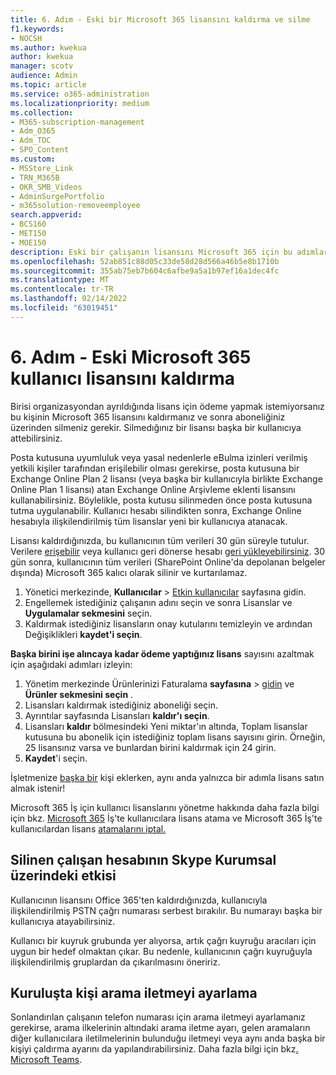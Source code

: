 ```yaml
---
title: 6. Adım - Eski bir Microsoft 365 lisansını kaldırma ve silme
f1.keywords:
- NOCSH
ms.author: kwekua
author: kwekua
manager: scotv
audience: Admin
ms.topic: article
ms.service: o365-administration
ms.localizationpriority: medium
ms.collection:
- M365-subscription-management
- Adm_O365
- Adm_TOC
- SPO_Content
ms.custom:
- MSStore_Link
- TRN_M365B
- OKR_SMB_Videos
- AdminSurgePortfolio
- m365solution-removeemployee
search.appverid:
- BCS160
- MET150
- MOE150
description: Eski bir çalışanın lisansını Microsoft 365 için bu adımları izleyin.
ms.openlocfilehash: 52ab851c88d05c33de58d28d566a46b5e8b1710b
ms.sourcegitcommit: 355ab75eb7b604c6afbe9a5a1b97ef16a1dec4fc
ms.translationtype: MT
ms.contentlocale: tr-TR
ms.lasthandoff: 02/14/2022
ms.locfileid: "63019451"
---
```

# <a name="step-6---remove-the-microsoft-365-license-from-a-former-employee"></a>6. Adım - Eski Microsoft 365 kullanıcı lisansını kaldırma

Birisi organizasyondan ayrıldığında lisans için ödeme yapmak istemiyorsanız bu kişinin Microsoft 365 lisansını kaldırmanız ve sonra aboneliğiniz üzerinden silmeniz gerekir. Silmedığınız bir lisansı başka bir kullanıcıya attebilirsiniz.

Posta kutusuna uyumluluk veya yasal nedenlerle eBulma izinleri verilmiş yetkili kişiler tarafından erişilebilir olması gerekirse, posta kutusuna bir Exchange Online Plan 2 lisansı (veya başka bir kullanıcıyla birlikte Exchange Online Plan 1 lisansı) atan Exchange Online Arşivleme  eklenti lisansını kullanabilirsiniz. Böylelikle, posta kutusu silinmeden önce posta kutusuna tutma uygulanabilir. Kullanıcı hesabı silindikten sonra, Exchange Online hesabıyla ilişkilendirilmiş tüm lisanslar yeni bir kullanıcıya atanacak.
  
Lisansı kaldırdığınızda, bu kullanıcının tüm verileri 30 gün süreyle tutulur. Verilere [erişebilir](get-access-to-and-back-up-a-former-user-s-data.md) veya kullanıcı geri dönerse hesabı [geri yükleyebilirsiniz](restore-user.md). 30 gün sonra, kullanıcının tüm verileri (SharePoint Online'da depolanan belgeler dışında) Microsoft 365 kalıcı olarak silinir ve kurtarılamaz.

1. Yönetici merkezinde, **Kullanıcılar** \> <a href="https://go.microsoft.com/fwlink/p/?linkid=834822" target="_blank">Etkin kullanıcılar</a> sayfasına gidin.
2. Engellemek istediğiniz çalışanın adını seçin ve sonra Lisanslar ve **Uygulamalar sekmesini** seçin.
3. Kaldırmak istediğiniz lisansların onay kutularını temizleyin ve ardından Değişiklikleri **kaydet'i seçin**.

**Başka birini işe alıncaya kadar ödeme yaptığınız lisans** sayısını azaltmak için aşağıdaki adımları izleyin:

1. Yönetim merkezinde Ürünlerinizi Faturalama **sayfasına** \> <a href="https://go.microsoft.com/fwlink/p/?linkid=842054" target="_blank">gidin</a> ve **Ürünler sekmesini seçin** .
2. Lisansları kaldırmak istediğiniz aboneliği seçin.
3. Ayrıntılar sayfasında Lisansları **kaldır'ı seçin**.
4. Lisansları **kaldır** bölmesindeki Yeni miktar'ın altında, Toplam lisanslar  kutusuna bu abonelik için istediğiniz toplam lisans sayısını girin. Örneğin, 25 lisansınız varsa ve bunlardan birini kaldırmak için 24 girin.
5. **Kaydet**'i seçin.

İşletmenize [başka bir](add-users.md) kişi eklerken, aynı anda yalnızca bir adımla lisans satın almak istenir!

Microsoft 365 İş için kullanıcı lisanslarını yönetme hakkında daha fazla bilgi için bkz. [Microsoft 365](../manage/assign-licenses-to-users.md) İş'te kullanıcılara lisans atama ve Microsoft 365 İş'te kullanıcılardan lisans [atamalarını iptal.](../manage/remove-licenses-from-users.md)
  
## <a name="how-the-deleted-employee-account-affects-skype-for-business"></a>Silinen çalışan hesabının Skype Kurumsal üzerindeki etkisi

Kullanıcının lisansını Office 365'ten kaldırdığınızda, kullanıcıyla ilişkilendirilmiş PSTN çağrı numarası serbest bırakılır. Bu numarayı başka bir kullanıcıya atayabilirsiniz.
  
Kullanıcı bir kuyruk grubunda yer alıyorsa, artık çağrı kuyruğu aracıları için uygun bir hedef olmaktan çıkar. Bu nedenle, kullanıcının çağrı kuyruğuyla ilişkilendirilmiş gruplardan da çıkarılmasını öneririz.

## <a name="set-up-call-forwarding-to-people-in-your-organization"></a>Kuruluşta kişi arama iletmeyi ayarlama

Sonlandırılan çalışanın telefon numarası için arama iletmeyi ayarlamanız gerekirse, arama ilkelerinin altındaki arama iletme ayarı, gelen aramaların diğer kullanıcılara iletilmelerinin bulunduğu iletmeyi veya aynı anda başka bir kişiyi çaldırma ayarını da yapılandırabilirsiniz. Daha fazla bilgi için bkz[. Microsoft Teams](/microsoftteams/teams-calling-policy).
